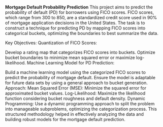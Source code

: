 **Mortgage Default Probability Prediction**
This project aims to predict the probability of default (PD) for borrowers using FICO scores. FICO scores, which range from 300 to 850, are a standardized credit score used in 90% of mortgage application decisions in the United States. The task is to construct a technique for predicting PD by mapping FICO scores into categorical buckets, optimizing the boundaries to best summarize the data.

Key Objectives:
Quantization of FICO Scores:

Develop a rating map that categorizes FICO scores into buckets.
Optimize bucket boundaries to minimize mean squared error or maximize log-likelihood.
Machine Learning Model for PD Prediction:

Build a machine learning model using the categorized FICO scores to predict the probability of mortgage default.
Ensure the model is adaptable for future data sets by using a general approach to bucket generation.
Approach:
Mean Squared Error (MSE): Minimize the squared error for approximated bucket values.
Log-Likelihood: Maximize the likelihood function considering bucket roughness and default density.
Dynamic Programming: Use a dynamic programming approach to split the problem into manageable subproblems, optimizing the categorization process.
This structured methodology helped in effectively analyzing the data and building robust models for the mortgage default prediction.
